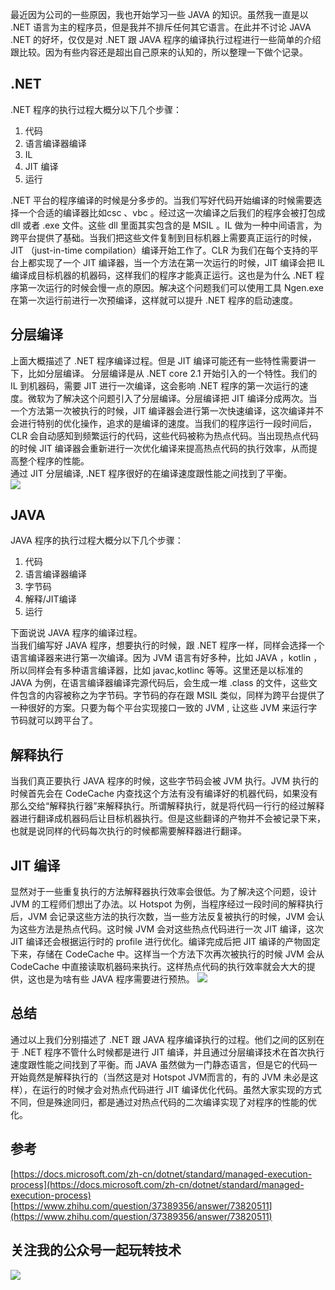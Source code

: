 最近因为公司的一些原因，我也开始学习一些 JAVA 的知识。虽然我一直是以 .NET 语言为主的程序员，但是我并不排斥任何其它语言。在此并不讨论 JAVA .NET 的好坏，仅仅是对 .NET 跟 JAVA 程序的编译执行过程进行一些简单的介绍跟比较。因为有些内容还是超出自己原来的认知的，所以整理一下做个记录。
## .NET
.NET 程序的执行过程大概分以下几个步骤：
1. 代码
2. 语言编译器编译
3. IL
4. JIT 编译
5. 运行   

.NET 平台的程序编译的时候是分多步的。当我们写好代码开始编译的时候需要选择一个合适的编译器比如csc 、vbc 。经过这一次编译之后我们的程序会被打包成 dll
 或者 .exe 文件。这些 dll 里面其实包含的是 MSIL  。IL 做为一种中间语言，为跨平台提供了基础。当我们把这些文件复制到目标机器上需要真正运行的时候，JIT （just-in-time compilation）编译开始工作了。CLR 为我们在每个支持的平台上都实现了一个 JIT 编译器，当一个方法在第一次运行的时候，JIT 编译会把 IL 编译成目标机器的机器码，这样我们的程序才能真正运行。这也是为什么 .NET 程序第一次运行的时候会慢一点的原因。解决这个问题我们可以使用工具 Ngen.exe 在第一次运行前进行一次预编译，这样就可以提升 .NET 程序的启动速度。
 ## 分层编译
 上面大概描述了 .NET 程序编译过程。但是 JIT 编译可能还有一些特性需要讲一下，比如分层编译。
分层编译是从 .NET core 2.1 开始引入的一个特性。我们的 IL 到机器码，需要 JIT 进行一次编译，这会影响 .NET 程序的第一次运行的速度。微软为了解决这个问题引入了分层编译。分层编译把 JIT 编译分成两次。当一个方法第一次被执行的时候，JIT 编译器会进行第一次快速编译，这次编译并不会进行特别的优化操作，追求的是编译的速度。当我们的程序运行一段时间后，CLR 会自动感知到频繁运行的代码，这些代码被称为热点代码。当出现热点代码的时候 JIT 编译器会重新进行一次优化编译来提高热点代码的执行效率，从而提高整个程序的性能。   
通过 JIT 分层编译, .NET 程序很好的在编译速度跟性能之间找到了平衡。   
![](https://ftp.bmp.ovh/imgs/2021/07/13c7a6e99d1105f7.png)   

## JAVA
JAVA 程序的执行过程大概分以下几个步骤：
1. 代码
2. 语言编译器编译
3. 字节码
4. 解释/JIT编译
5. 运行   

下面说说 JAVA 程序的编译过程。   
当我们编写好 JAVA 程序，想要执行的时候，跟 .NET 程序一样，同样会选择一个语言编译器来进行第一次编译。因为 JVM 语言有好多种，比如 JAVA ，kotlin ，所以同样会有多种语言编译器，比如 javac,kotlinc 等等。这里还是以标准的 JAVA 为例，在语言编译器编译完源代码后，会生成一堆 .class 的文件，这些文件包含的内容被称之为字节码。字节码的存在跟 MSIL 类似，同样为跨平台提供了一种很好的方案。只要为每个平台实现接口一致的 JVM , 让这些 JVM 来运行字节码就可以跨平台了。   
 ## 解释执行
 当我们真正要执行 JAVA 程序的时候，这些字节码会被 JVM 执行。JVM 执行的时候首先会在 CodeCache 内查找这个方法有没有编译好的机器代码，如果没有那么交给“解释执行器”来解释执行。所谓解释执行，就是将代码一行行的经过解释器进行翻译成机器码后让目标机器执行。但是这些翻译的产物并不会被记录下来，也就是说同样的代码每次执行的时候都需要解释器进行翻译。
 ## JIT 编译
 显然对于一些重复执行的方法解释器执行效率会很低。为了解决这个问题，设计 JVM 的工程师们想出了办法。以 Hotspot 为例，当程序经过一段时间的解释执行后，JVM 会记录这些方法的执行次数，当一些方法反复被执行的时候，JVM 会认为这些方法是热点代码。这时候 JVM 会对这些热点代码进行一次 JIT 编译，这次 JIT 编译还会根据运行时的 profile 进行优化。编译完成后把 JIT 编译的产物固定下来，存储在 CodeCache 中。这样当一个方法下次再次被执行的时候 JVM 会从 CodeCache 中直接读取机器码来执行。这样热点代码的执行效率就会大大的提供，这也是为啥有些 JAVA 程序需要进行预热。
![](https://ftp.bmp.ovh/imgs/2021/07/1b3760f3a16b14b7.png)   

## 总结
通过以上我们分别描述了 .NET 跟 JAVA 程序编译执行的过程。他们之间的区别在于 .NET 程序不管什么时候都是进行 JIT 编译，并且通过分层编译技术在首次执行速度跟性能之间找到了平衡。而 JAVA 虽然做为一门静态语言，但是它的代码一开始竟然是解释执行的（当然这是对 Hotspot JVM而言的，有的 JVM 未必是这样），在运行的时候才会对热点代码进行 JIT 编译优化代码。虽然大家实现的方式不同，但是殊途同归，都是通过对热点代码的二次编译实现了对程序的性能的优化。

## 参考
[https://docs.microsoft.com/zh-cn/dotnet/standard/managed-execution-process](https://docs.microsoft.com/zh-cn/dotnet/standard/managed-execution-process)   
[https://www.zhihu.com/question/37389356/answer/73820511](https://www.zhihu.com/question/37389356/answer/73820511)

## 关注我的公众号一起玩转技术   
![](https://ftp.bmp.ovh/imgs/2021/07/53dfa51e55de02e9.jpg)